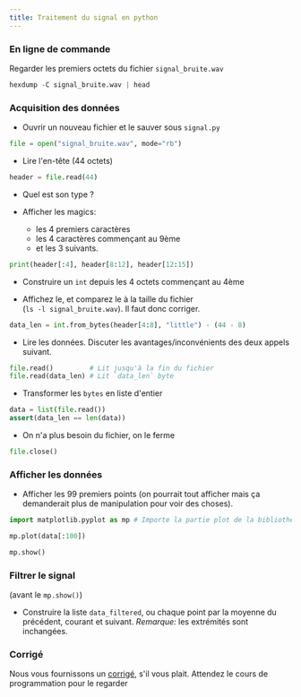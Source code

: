 ```yaml
---
title: Traitement du signal en python
---
```


### En ligne de commande

Regarder les premiers octets du fichier `signal_bruite.wav`

```python
hexdump -C signal_bruite.wav | head
```

### Acquisition des données

- Ouvrir un nouveau fichier et le sauver sous `signal.py`

```python
file = open("signal_bruite.wav", mode="rb")
```

- Lire l'en-tête (44 octets)

```python
header = file.read(44)
```

- Quel est son type ?

- Afficher les magics:
  - les 4 premiers caractères
  - les 4 caractères commençant au 9ème
  - et les 3 suivants.

```python
print(header[:4], header[8:12], header[12:15])
```

- Construire un `int` depuis les 4 octets commençant au 4ème

- Affichez le, et comparez le à la taille du fichier \
  (`ls -l signal_bruite.wav`). Il faut donc corriger.

```python
data_len = int.from_bytes(header[4:8], "little") - (44 - 8)
```

- Lire les données. Discuter les avantages/inconvénients des deux appels suivant.

```python
file.read()         # Lit jusqu'à la fin du fichier
file.read(data_len) # Lit `data_len` byte
```

- Transformer les `bytes` en liste d'entier

```python
data = list(file.read())
assert(data_len == len(data))
```

- On n'a plus besoin du fichier, on le ferme

```python
file.close()
```

### Afficher les données

- Afficher les 99 premiers points (on pourrait tout afficher mais ça
  demanderait plus de manipulation pour voir des choses).

```python
import matplotlib.pyplot as mp # Importe la partie plot de la bibliothèque matplotlib

mp.plot(data[:100])

mp.show()
```

### Filtrer le signal

(avant le `mp.show()`)

- Construire la liste `data_filtered`, ou chaque point par la moyenne du
  précédent, courant et suivant. *Remarque:* les extrémités sont inchangées.

### Corrigé

Nous vous fournissons un [corrigé], s'il vous plait. Attendez le cours de
programmation pour le regarder

[Corrigé]: data/signal.py
